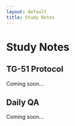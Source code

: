 ```yaml
---
layout: default
title: Study Notes
---
```


# Study Notes

## TG-51 Protocol

Coming soon...

## Daily QA

Coming soon...
